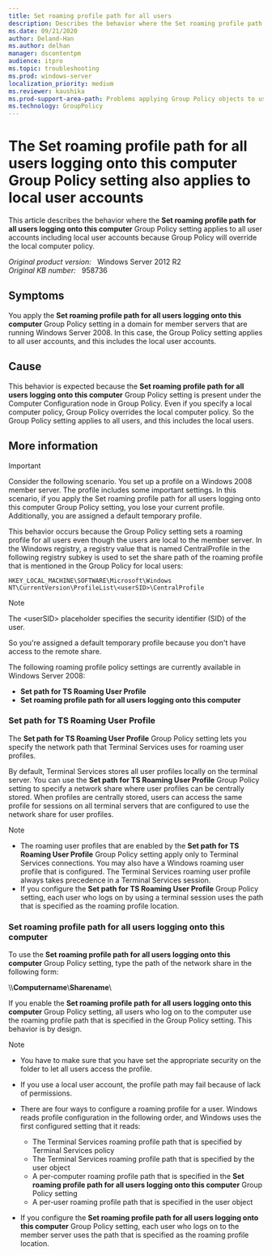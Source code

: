 ```yaml
---
title: Set roaming profile path for all users
description: Describes the behavior where the Set roaming profile path for all users logging onto this computer Group Policy setting applies to all user accounts including local user accounts because Group Policy will override the local computer policy.
ms.date: 09/21/2020
author: Deland-Han
ms.author: delhan
manager: dscontentpm
audience: itpro
ms.topic: troubleshooting
ms.prod: windows-server
localization_priority: medium
ms.reviewer: kaushika
ms.prod-support-area-path: Problems applying Group Policy objects to users or computers
ms.technology: GroupPolicy
---
```

# The Set roaming profile path for all users logging onto this computer Group Policy setting also applies to local user accounts

This article describes the behavior where the **Set roaming profile path for all users logging onto this computer** Group Policy setting applies to all user accounts including local user accounts because Group Policy will override the local computer policy.

_Original product version:_ &nbsp; Windows Server 2012 R2  
_Original KB number:_ &nbsp; 958736

## Symptoms

You apply the **Set roaming profile path for all users logging onto this computer** Group Policy setting in a domain for member servers that are running Windows Server 2008. In this case, the Group Policy setting applies to all user accounts, and this includes the local user accounts.

## Cause

This behavior is expected because the **Set roaming profile path for all users logging onto this computer** Group Policy setting is present under the Computer Configuration node in Group Policy. Even if you specify a local computer policy, Group Policy overrides the local computer policy. So the Group Policy setting applies to all users, and this includes the local users.

## More information

> [!IMPORTANT]
> Consider the following scenario. You set up a profile on a Windows 2008 member server. The profile includes some important settings. In this scenario, if you apply the Set roaming profile path for all users logging onto this computer Group Policy setting, you lose your current profile. Additionally, you are assigned a default temporary profile.

This behavior occurs because the Group Policy setting sets a roaming profile for all users even though the users are local to the member server. In the Windows registry, a registry value that is named CentralProfile in the following registry subkey is used to set the share path of the roaming profile that is mentioned in the Group Policy for local users:  

`HKEY_LOCAL_MACHINE\SOFTWARE\Microsoft\Windows  NT\CurrentVersion\ProfileList\<userSID>\CentralProfile`  

> [!NOTE]
> The \<userSID> placeholder specifies the security identifier (SID) of the user.

So you're assigned a default temporary profile because you don't have access to the remote share.

The following roaming profile policy settings are currently available in Windows Server 2008:

- **Set path for TS Roaming User Profile**
- **Set roaming profile path for all users logging onto this computer**

### Set path for TS Roaming User Profile

The **Set path for TS Roaming User Profile** Group Policy setting lets you specify the network path that Terminal Services uses for roaming user profiles.

By default, Terminal Services stores all user profiles locally on the terminal server. You can use the **Set path for TS Roaming User Profile** Group Policy setting to specify a network share where user profiles can be centrally stored. When profiles are centrally stored, users can access the same profile for sessions on all terminal servers that are configured to use the network share for user profiles.

> [!Note]  
>
> - The roaming user profiles that are enabled by the **Set path for TS Roaming User Profile** Group Policy setting apply only to Terminal Services connections. You may also have a Windows roaming user profile that is configured. The Terminal Services roaming user profile always takes precedence in a Terminal Services session.
> - If you configure the **Set path for TS Roaming User Profile** Group Policy setting, each user who logs on by using a terminal session uses the path that is specified as the roaming profile location.

### Set roaming profile path for all users logging onto this computer

To use the **Set roaming profile path for all users logging onto this computer** Group Policy setting, type the path of the network share in the following form:

\\\\**Computername**\\**Sharename**\

If you enable the **Set roaming profile path for all users logging onto this computer** Group Policy setting, all users who log on to the computer use the roaming profile path that is specified in the Group Policy setting. This behavior is by design.

> [!Note]  
>
> - You have to make sure that you have set the appropriate security on the folder to let all users access the profile.
> - If you use a local user account, the profile path may fail because of lack of permissions.
> - There are four ways to configure a roaming profile for a user. Windows reads profile configuration in the following order, and Windows uses the first configured setting that it reads:  
>
>   - The Terminal Services roaming profile path that is specified by Terminal Services policy  
>   - The Terminal Services roaming profile path that is specified by the user object  
>   - A per-computer roaming profile path that is specified in the **Set roaming profile path for all users logging onto this computer** Group Policy setting  
>   - A per-user roaming profile path that is specified in the user object
> - If you configure the **Set roaming profile path for all users logging onto this computer** Group Policy setting, each user who logs on to the member server uses the path that is specified as the roaming profile location.
